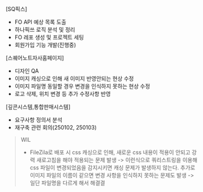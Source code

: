 [SQ픽스]

- FO API 예상 목록 도출
- 하나픽쓰 로직 분석 및 정리
- FO 레포 생성 및 프로젝트 세팅
- 회원가입 기능 개발(진행중)

[스퀘어노트자사홈페이지]

- 디자인 QA
- 이미지 캐싱으로 인해 새 이미지 반영안되는 현상 수정
- 이미지 파일명 동일할 경우 변경을 인식하지 못하는 현상 수정
- 로고 삭제, 위치 변경 등 추가 수정사항 반영

[깊콘시스템,통합판매시스템]

- 요구사항 정의서 분석
- 재구축 관련 회의(250102, 250103)

> WIL
>
> - FileZila로 배포 시 css 캐싱으로 인해, 새로운 css 내용이 적용이 안되고 강력 새로고침을 해야 적용되는 문제 발생 -> <link rel="stylesheet" href="./_statics/css/style.css?v=2025010201"> 이런식으로 쿼리스트링을 이용해 css 파일이 변경되었음을 감지시키면 캐싱 문제가 발생하지 않는다. 추가로 이미지 파일의 이름이 같으면 변경 사항을 인식하지 못하는 문제도 발생 -> 일단 파일명을 다르게 해서 해결결
